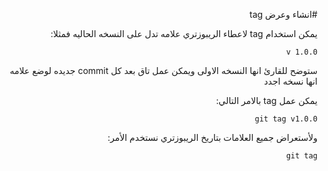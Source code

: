 ﻿<div dir = rtl >

#انشاء وعرض tag

يمكن استخدام tag لاعطاء الريبوزتري علامه تدل على النسخه الحاليه فمثلا:

`v 1.0.0`

ستوضح للقارئ انها النسخه الاولى ويمكن عمل تاق بعد كل commit جديده لوضع علامه انها نسخه اجدد

يمكن عمل tag بالامر التالي: 

`git tag v1.0.0`

ولأستعراض جميع العلامات بتاريخ الريبوزتري نستخدم
الأمر:

`git tag`


 </dir>
